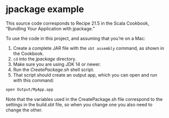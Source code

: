 # jpackage example

This source code corresponds to Recipe 21.5 in the Scala Cookbook, “Bundling Your Application with jpackage.”

To use the code in this project, and assuming that you’re on a Mac:

1. Create a complete JAR file with the `sbt assembly` command, as shown in the Cookbook.
2. `cd` into the *jpackage* directory.
3. Make sure you are using JDK 14 or newer.
4. Run the *CreatePackage.sh* shell script.
5. That script should create an output app, which you can open and run with this command:

```sh
open Output/MyApp.app
```

Note that the variables used in the CreatePackage.sh file correspond to the settings in the build.sbt file, so when you change one you also need to change the other.
